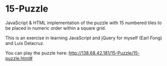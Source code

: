 # 15-Puzzle
JavaScript &amp; HTML implementation of the puzzle with 15 numbered tiles to be placed in numeric order within a square grid.

This is an exercise in learning JavaScript and jQuery for myself (Earl Fong) and Luis Delacruz.

You can play the puzzle here:  http://138.68.42.181/15-Puzzle/15-puzzle.html#
